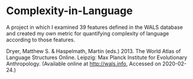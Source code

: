 # Complexity-in-Language

A project in which I examined 39 features defined in the WALS database and created my own metric for quantifying complexity of language according to those features.

Dryer, Matthew S. & Haspelmath, Martin (eds.) 2013. 
The World Atlas of Language Structures Online. 
Leipzig: Max Planck Institute for Evolutionary Anthropology. 
(Available online at http://wals.info, Accessed on 2020-02-24.) 
